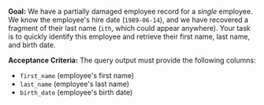 **Goal:** We have a partially damaged employee record for a *single* employee. We know the employee's hire date (`1989-06-14`), and we have recovered a fragment of their last name (`ith`, which could appear anywhere). Your task is to quickly identify this employee and retrieve their first name, last name, and birth date.

**Acceptance Criteria:** The query output must provide the following columns:
* `first_name` (employee's first name)
* `last_name` (employee's last name)
* `birth_date` (employee's birth date)
